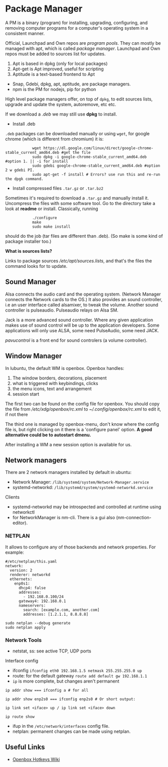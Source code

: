 # Package Manager

A PM is a binary (program) for installing, upgrading, configuring, and removing computer programs for a computer's operating system in a consistent manner.

Official, Launchpad and Own repos are *program pools*. They can mostly be managed with apt, which is called *package manager*. Launchpad and Own repos must be added to sources list for updates. 

1. Apt is based in dpkg (only for local packages) 
2. Apt-get is Apt improved, useful for scripting
3. Aptitude is a text-based frontend to Apt

-   Snap, Gdebi, dpkg, apt, aptitude, are package managers.
-   npm is the PM for nodejs,   pip for python

High level package managers offer, on top of `dpkg`, to edit sources lists, upgrade and update the system, autoremove, etc etc.

If we download a *.deb* we may still use **dpkg** to install.

* Install .deb

`.deb` packages can be downloaded manually or using `wget`, for google chrome (which is different from chromium) it is:

```
            wget https://dl.google.com/linux/direct/google-chrome-stable_current_amd64.deb #get the file
            sudo dpkg -i google-chrome-stable_current_amd64.deb #option 1. || -i for install
            sudo gdebi google-chrome-stable_current_amd64.deb #option 2 w gdebi PI.
            sudo apt-get -f install # Errors? use run this and re-run the dpgk command.
```    

* Install compressed files `.tar.gz` or `.tar.bz2`

Sometimes it's required to download a `.tar.gz` and manually install it. Uncompress the files with some software tool. Go to the directory take a look at **readme** or install. Classically, running

```
            ./configure
            make
            sudo make install
```
      
should do the job (tar files are different than .deb). (So make is some kind of package installer too.)

**What is sources lists?**

Links to package sources */etc/apt/sources.lists*, and that's the files the command looks for to update. 


## Sound Manager

Alsa connects the audio card and the operating system. (Network Manager connects the Network cards to the OS.) It also provides an sound controller, i.e an user interface called alsamixer, to tweak the volume. Another sound controller is pulseaudio. Pulseaudio relays on Alsa SM.

Jack is a more advanced sound controller. Where any given application makes use of sound control will be up to the application developers.  Some applications will only use ALSA, some need PulseAudio, some need JACK.

*pavucontrol* is a front end for sound controlers (a volume controller).

## Window Manager

In lubuntu, the default WM is openbox. Openbox handles:

1.  The window borders, decorations, placement
2.  what is triggered with keybindings, clicks
3.  the menu icons, text and arrangement
4.  session start

The first two can be found on the config file for openbox. You should copy the file from */etc/xdg/openbox/rc.xml* to *~/.config/openbox/rc.xml* to edit it, if not there

The third one is managed by openbox-menu, don't know where the config file is, but right clicking on it there is a \'configure panel' option.  **A good alternative could be to autostart dmenu.**

After installing a WM a new session option is available for us. 


## Network managers
There are 2 network managers installed by default in ubuntu:
- Network Manager: `/lib/systemd/system/Network-Manager.service`
- systemd-networkd: `/lib/systemd/system/systemd-networkd.service`

Clients
* systemd-networkd may be introspected and controlled at runtime
       using networkctl
* for NetworkManager is nm-cli. There is a gui also (nm-connection-editor).

### NETPLAN
It allows to configure any of those backends and network properties. For example:
```
#/etc/netplan/this.yaml
network:
  version: 2
  renderer: networkd
  ethernets:
    enp0s1:
      dhcp4: false 
      addresses:
        - 192.168.0.100/24
      gateway4: 192.168.0.1
      nameservers: 
        search: [example.com, another.com]
        addresses: [1.2.1.1, 8.8.8.8]
```
```
sudo netplan --debug generate
sudo netplan apply
```
### Network Tools
* netstat, ss: see active TCP, UDP ports

Interface config

* ifconfig `ifconfig eth0 192.168.1.5 netmask 255.255.255.0 up`
* route: for the default gateway `route add default gw 192.168.1.1`
* `ip` is more complete, but changes aren't permanent

```
ip addr show === ifconfig a # for all

ip addr show enp2s0 === ifconfig enp2s0 # Or short output:

ip link set <iface> up / ip link set <iface> down

ip route show
```
* ifup in the `/etc/network/interfaces` config file.
* netplan: permanent changes can be made using netplan. 

## Useful Links
* [Openbox Hotkeys Wiki](http://openbox.org/wiki/Help:Bindings)
